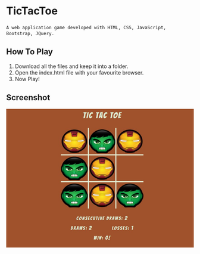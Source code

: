 # TicTacToe
    A web application game developed with HTML, CSS, JavaScript, Bootstrap, JQuery.

## How To Play
1. Download all the files and keep it into a folder.
2. Open the index.html file with your favourite browser.
3. Now Play!

## Screenshot
![Screenshot](https://github.com/omiq17/TicTacToe/blob/master/screenshot.jpg)
